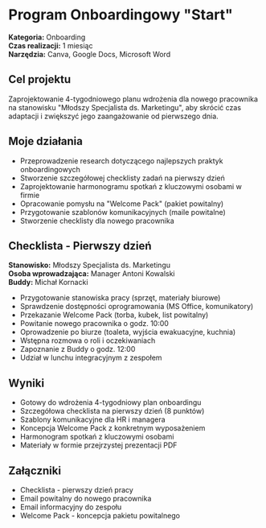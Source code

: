 # Program Onboardingowy "Start"

**Kategoria:** Onboarding  
**Czas realizacji:** 1 miesiąc  
**Narzędzia:** Canva, Google Docs, Microsoft Word

## Cel projektu

Zaprojektowanie 4-tygodniowego planu wdrożenia dla nowego pracownika na stanowisku "Młodszy Specjalista ds. Marketingu", aby skrócić czas adaptacji i zwiększyć jego zaangażowanie od pierwszego dnia.

## Moje działania

- Przeprowadzenie research dotyczącego najlepszych praktyk onboardingowych
- Stworzenie szczegółowej checklisty zadań na pierwszy dzień
- Zaprojektowanie harmonogramu spotkań z kluczowymi osobami w firmie
- Opracowanie pomysłu na "Welcome Pack" (pakiet powitalny)
- Przygotowanie szablonów komunikacyjnych (maile powitalne)
- Stworzenie checklisty dla nowego pracownika

## Checklista - Pierwszy dzień

**Stanowisko:** Młodszy Specjalista ds. Marketingu  
**Osoba wprowadzająca:** Manager Antoni Kowalski  
**Buddy:** Michał Kornacki

- Przygotowanie stanowiska pracy (sprzęt, materiały biurowe)
- Sprawdzenie dostępności oprogramowania (MS Office, komunikatory)
- Przekazanie Welcome Pack (torba, kubek, list powitalny)
- Powitanie nowego pracownika o godz. 10:00
- Oprowadzenie po biurze (toaleta, wyjścia ewakuacyjne, kuchnia)
- Wstępna rozmowa o roli i oczekiwaniach
- Zapoznanie z Buddy o godz. 12:00
- Udział w lunchu integracyjnym z zespołem

## Wyniki

- Gotowy do wdrożenia 4-tygodniowy plan onboardingu
- Szczegółowa checklista na pierwszy dzień (8 punktów)
- Szablony komunikacyjne dla HR i managera
- Koncepcja Welcome Pack z konkretnym wyposażeniem
- Harmonogram spotkań z kluczowymi osobami
- Materiały w formie przejrzystej prezentacji PDF

## Załączniki

- Checklista - pierwszy dzień pracy
- Email powitalny do nowego pracownika
- Email informacyjny do zespołu
- Welcome Pack - koncepcja pakietu powitalnego 